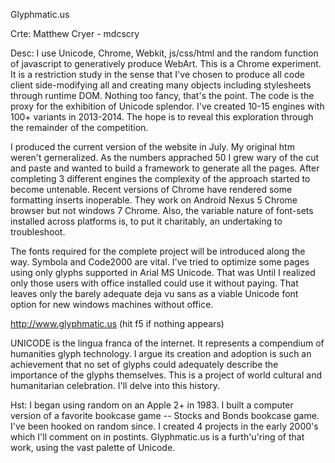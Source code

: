 Glyphmatic.us

Crte: Matthew Cryer - mdcscry

Desc:
I use Unicode, Chrome, Webkit, js/css/html and the random function of javascript to generatively produce WebArt. 
This is a Chrome experiment.  It is a restriction study in the sense that I've chosen to produce all code client side-modifying all and creating many objects including stylesheets through runtime DOM.  Nothing too fancy, that's the point.  The code is the proxy for the exhibition of Unicode splendor. I've created 10-15 engines with 100+ variants in 2013-2014.  The hope is to reveal this exploration through the remainder of the competition.

I produced the current version of the website in July.  My original htm weren't gerneralized.  As the numbers apprached 50 I grew wary of the cut and paste and wanted to build a framework to generate all the pages.  After completing 3 different engines the complexity of the approach started to become untenable.  Recent versions of Chrome have rendered some formatting inserts inoperable.  They work on Android Nexus 5 Chrome browser but not windows 7 Chrome.   Also, the variable nature of font-sets installed across platforms is, to put it charitably, an undertaking to troubleshoot.

The fonts required for the complete project will be introduced along the way.  Symbola and Code2000 are vital.
I've tried to optimize some pages using only glyphs supported in Arial MS Unicode.  That was Until I realized only those users with office installed could use it without paying. That leaves only the barely adequate deja vu sans as a viable Unicode font option for new windows machines without office. 

http://www.glyphmatic.us (hit f5 if nothing appears)

UNICODE is the lingua franca of the internet.  It represents a compendium of humanities glyph technology.  I argue its creation and adoption is such an achievement that no set of glyphs could adequately describe the importance of the glyphs themselves.  This is a project of world cultural and humanitarian celebration.  I'll delve into this history.

Hst:
I began using random on an Apple 2+ in 1983.  I built a computer version of a favorite bookcase game -- Stocks and Bonds bookcase game.  I've been hooked on random since. I created 4 projects in the early 2000's which I'll comment on in postints.  Glyphmatic.us is a furth'u'ring of that work, using the vast palette of Unicode.









